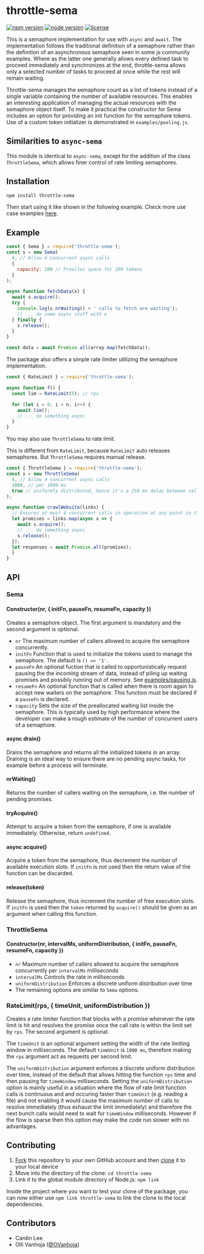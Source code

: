 # throttle-sema
[![npm version](https://img.shields.io/npm/v/throttle-sema/latest)](https://www.npmjs.com/package/throttle-sema)
[![node version](https://img.shields.io/node/v/throttle-sema)](https://nodejs.org/en/about/releases/)
[![license](https://img.shields.io/npm/l/throttle-sema)](https://choosealicense.com/licenses/mit/)

This is a semaphore implementation for use with `async` and `await`. The
implementation follows the traditional definition of a semaphore rather than the
definition of an asynchronous semaphore seen in some js community examples.
Where as the latter one generally allows every defined task to proceed
immediately and synchronizes at the end, throttle-sema allows only a selected
number of tasks to proceed at once while the rest will remain waiting.

Throttle-sema manages the semaphore count as a list of tokens instead of a single
variable containing the number of available resources. This enables an
interesting application of managing the actual resources with the semaphore
object itself. To make it practical the constructor for Sema includes an option
for providing an init function for the semaphore tokens. Use of a custom token
initializer is demonstrated in `examples/pooling.js`.

## Similarities to `async-sema`
This module is identical to `async-sema`, except for the addition of the class
`ThrottleSema`, which allows finer control of rate limiting semaphores.

## Installation
```bash
npm install throttle-sema
```

Then start using it like shown in the following example. Check more
use case examples [here](./examples).

## Example

```js
const { Sema } = require('throttle-sema');
const s = new Sema(
  4, // Allow 4 concurrent async calls
  {
    capacity: 100 // Prealloc space for 100 tokens
  }
);

async function fetchData(x) {
  await s.acquire();
  try {
    console.log(s.nrWaiting() + ' calls to fetch are waiting');
    // ... do some async stuff with x
  } finally {
    s.release();
  }
}

const data = await Promise.all(array.map(fetchData));
```

The package also offers a simple rate limiter utilizing the semaphore
implementation.

```js
const { RateLimit } = require('throttle-sema');

async function f() {
  const lim = RateLimit(5); // rps

  for (let i = 0; i < n; i++) {
    await lim();
    // ... do something async
  }
}
```

You may also use `ThrottleSema` to rate limit.

This is different from `RateLimit`, because `RateLimit` auto releases semaphores. But `ThrottleSema` requires manual release.

```js
const { ThrottleSema } = require('throttle-sema');
const s = new ThrottleSema(
  4, // Allow 4 concurrent async calls
  1000, // per 1000 ms
  true // uniformly distributed, hence it's a 250 ms delay between calls
);

async function crawlWebsite(links) {
  // Ensures at most 4 concurrent calls in operation at any point in time.
  let promises = links.map(async x => {
    await s.acquire();
    // ... do something async
    s.release();
  });
  let responses = await Promise.all(promises);
  }
}
```

## API

### Sema

#### Constructor(nr, { initFn, pauseFn, resumeFn, capacity })

Creates a semaphore object. The first argument is mandatory and the second
argument is optional.

- `nr` The maximum number of callers allowed to acquire the semaphore
  concurrently.
- `initFn` Function that is used to initialize the tokens used to manage
  the semaphore. The default is `() => '1'`.
- `pauseFn` An optional fuction that is called to opportunistically request
  pausing the the incoming stream of data, instead of piling up waiting
  promises and possibly running out of memory.
  See [examples/pausing.js](./examples/pausing.js).
- `resumeFn` An optional function that is called when there is room again
  to accept new waiters on the semaphore. This function must be declared
  if a `pauseFn` is declared.
- `capacity` Sets the size of the preallocated waiting list inside the
  semaphore. This is typically used by high performance where the developer
  can make a rough estimate of the number of concurrent users of a semaphore.

#### async drain()

Drains the semaphore and returns all the initialized tokens in an array.
Draining is an ideal way to ensure there are no pending async tasks, for
example before a process will terminate.

#### nrWaiting()

Returns the number of callers waiting on the semaphore, i.e. the number of
pending promises.

#### tryAcquire()

Attempt to acquire a token from the semaphore, if one is available immediately.
Otherwise, return `undefined`.

#### async acquire()

Acquire a token from the semaphore, thus decrement the number of available
execution slots. If `initFn` is not used then the return value of the function
can be discarded.

#### release(token)

Release the semaphore, thus increment the number of free execution slots. If
`initFn` is used then the `token` returned by `acquire()` should be given as
an argument when calling this function.

### ThrottleSema

#### Constructor(nr, intervalMs, uniformDistribution, { initFn, pauseFn, resumeFn, capacity })

- `nr` Maximum number of callers allowed to acquire the semaphore concurrently per `intervalMs` milliseconds
- `intervalMs` Controls the rate in milliseconds
- `uniformDistribution` Enforces a discrete uniform distribution over time
- The remaining options are similar to `Sema` options.

### RateLimit(rps, { timeUnit, uniformDistribution })

Creates a rate limiter function that blocks with a promise whenever the rate
limit is hit and resolves the promise once the call rate is within the limit
set by `rps`. The second argument is optional.

The `timeUnit` is an optional argument setting the width of the rate limiting
window in milliseconds. The default `timeUnit` is `1000 ms`, therefore making
the `rps` argument act as requests per second limit.

The `uniformDistribution` argument enforces a discrete uniform distribution over
time, instead of the default that allows hitting the function `rps` time and
then pausing for `timeWindow` milliseconds. Setting the `uniformDistribution`
option is mainly useful in a situation where the flow of rate limit function
calls is continuous and and occuring faster than `timeUnit` (e.g. reading a
file) and not enabling it would cause the maximum number of calls to resolve
immediately (thus exhaust the limit immediately) and therefore the next bunch
calls would need to wait for `timeWindow` milliseconds. However if the flow is
sparse then this option may make the
code run slower with no advantages.

## Contributing

1. [Fork](https://help.github.com/articles/fork-a-repo/) this repository to your own GitHub account and then [clone](https://help.github.com/articles/cloning-a-repository/) it to your local device
2. Move into the directory of the clone: `cd throttle-sema`
3. Link it to the global module directory of Node.js: `npm link`

Inside the project where you want to test your clone of the package, you can now either use `npm link throttle-sema` to link the clone to the local dependencies.

## Contributors
* Cardin Lee
* Olli Vanhoja ([@OVanhoja](https://twitter.com/OVanhoja))
